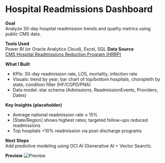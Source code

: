 # Hospital Readmissions Dashboard

**Goal**  
Analyze 30-day hospital readmission trends and quality metrics using public CMS data.

**Tools Used**  
Power BI (or Oracle Analytics Cloud), Excel, SQL
**Data Source**  
[CMS Hospital Readmissions Reduction Program (HRRP)](https://data.cms.gov/provider-data/topics/hospital-quality/)

**What I Built**  
- KPIs: 30-day readmission rate, LOS, mortality, infection rate  
- Visuals: trend by year, bar chart of top/bottom hospitals, choropleth by state, condition filter (HF/COPD/PNA)  
- Data model: star schema (Admissions, ReadmissionEvents, Providers, Dates)

**Key Insights (placeholder)**  
- Average national readmission rate ≈ 15%  
- [State/Region] shows highest rates; targeted follow-ups reduced readmissions  
- Top hospitals <10% readmission via post-discharge programs

**Next Steps**  
Add predictive modeling using OCI AI (Generative AI + Vector Search).

**Preview**
![Preview](../assets/readmissions_dashboard.png)
